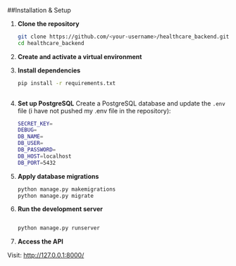 ##Installation & Setup

1. **Clone the repository**
   ```bash
   git clone https://github.com/<your-username>/healthcare_backend.git
   cd healthcare_backend
   ```
2. **Create and activate a virtual environment**
  
3. **Install dependencies**
   ```bash
   pip install -r requirements.txt
  
    ```
4. **Set up PostgreSQL**
   Create a PostgreSQL database and update the `.env` file (i have not pushed my .env file in the repository):
    ```bash
    SECRET_KEY=
    DEBUG=
    DB_NAME=
    DB_USER=
    DB_PASSWORD=
    DB_HOST=localhost
    DB_PORT=5432
    ```
5. **Apply database migrations**

    ```bash
    python manage.py makemigrations
    python manage.py migrate
    ```

6. **Run the development server**

    ```bash
    
    python manage.py runserver
    ```

7. **Access the API**
   
  Visit: http://127.0.0.1:8000/


